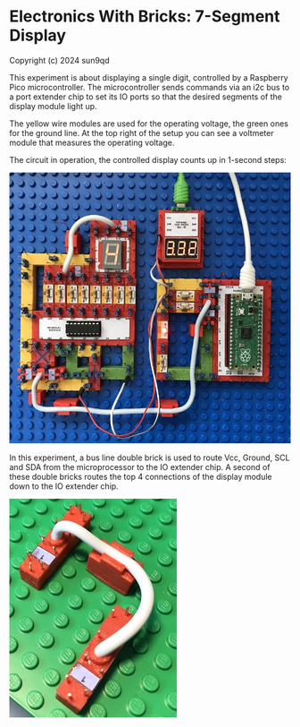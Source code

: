 # Electronics With Bricks: 7-Segment Display

Copyright (c) 2024 sun9qd

This experiment is about displaying a single digit, controlled by a Raspberry Pico microcontroller. The microcontroller sends commands via an i2c bus to a port extender chip to set its IO ports so that the desired segments of the display module light up.

The yellow wire modules are used for the operating voltage, the green ones for the ground line. At the top right of the setup you can see a voltmeter module that measures the operating voltage.

The circuit in operation, the controlled display counts up in 1-second steps:

![7-Segment Display](img/_7SegmentDisplay_Running.jpg)

In this experiment, a bus line double brick is used to route Vcc, Ground, SCL and SDA from the microprocessor to the IO extender chip. A second of these double bricks routes the top 4 connections of the display module down to the IO extender chip.

![7-Segment Bus Line](img/_7SegmentDisplay_BusLine.jpg)

